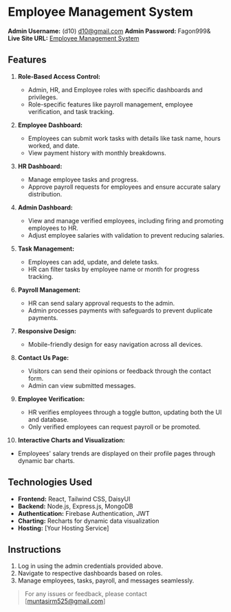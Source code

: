 # Employee Management System

**Admin Username:** (d10) d10@gmail.com
**Admin Password:** Fagon999&  
**Live Site URL:** [Employee Management System](https://employee-management-4bde3.web.app)

## Features

1. **Role-Based Access Control:**

   - Admin, HR, and Employee roles with specific dashboards and privileges.
   - Role-specific features like payroll management, employee verification, and task tracking.

2. **Employee Dashboard:**

   - Employees can submit work tasks with details like task name, hours worked, and date.
   - View payment history with monthly breakdowns.

3. **HR Dashboard:**

   - Manage employee tasks and progress.
   - Approve payroll requests for employees and ensure accurate salary distribution.

4. **Admin Dashboard:**

   - View and manage verified employees, including firing and promoting employees to HR.
   - Adjust employee salaries with validation to prevent reducing salaries.

5. **Task Management:**

   - Employees can add, update, and delete tasks.
   - HR can filter tasks by employee name or month for progress tracking.

6. **Payroll Management:**

   - HR can send salary approval requests to the admin.
   - Admin processes payments with safeguards to prevent duplicate payments.

7. **Responsive Design:**

   - Mobile-friendly design for easy navigation across all devices.

8. **Contact Us Page:**

   - Visitors can send their opinions or feedback through the contact form.
   - Admin can view submitted messages.

9. **Employee Verification:**

   - HR verifies employees through a toggle button, updating both the UI and database.
   - Only verified employees can request payroll or be promoted.

10. **Interactive Charts and Visualization:**

- Employees' salary trends are displayed on their profile pages through dynamic bar charts.

## Technologies Used

- **Frontend:** React, Tailwind CSS, DaisyUI
- **Backend:** Node.js, Express.js, MongoDB
- **Authentication:** Firebase Authentication, JWT
- **Charting:** Recharts for dynamic data visualization
- **Hosting:** [Your Hosting Service]

## Instructions

1. Log in using the admin credentials provided above.
2. Navigate to respective dashboards based on roles.
3. Manage employees, tasks, payroll, and messages seamlessly.

> For any issues or feedback, please contact [muntasirm525@gmail.com]
